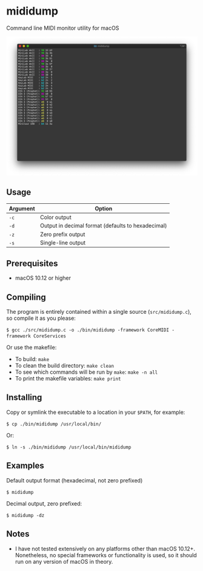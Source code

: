 # mididump

Command line MIDI monitor utility for macOS

![Screenshot](https://raw.githubusercontent.com/anthroid/mididump/master/images/mididump-screenshot.png)

## Usage

Argument | Option
--- | ---
`-c` | Color output
`-d` | Output in decimal format (defaults to hexadecimal)
`-z` | Zero prefix output
`-s` | Single-line output

## Prerequisites

* macOS 10.12 or higher

## Compiling

The program is entirely contained within a single source (`src/mididump.c`), so compile it as you please:
```
$ gcc ./src/mididump.c -o ./bin/mididump -framework CoreMIDI -framework CoreServices
```
Or use the makefile:
* To build: `make`
* To clean the build directory: `make clean`
* To see which commands will be run by `make`: `make -n all`
* To print the makefile variables: `make print`

## Installing

Copy or symlink the executable to a location in your `$PATH`, for example:

```
$ cp ./bin/mididump /usr/local/bin/
```
Or:
```
$ ln -s ./bin/mididump /usr/local/bin/mididump
```

## Examples

Default output format (hexadecimal, not zero prefixed)
```
$ mididump
```

Decimal output, zero prefixed:
```
$ mididump -dz
```

## Notes

* I have not tested extensively on any platforms other than macOS 10.12+. Nonetheless, no special frameworks or functionality is used, so it should run on any version of macOS in theory.

